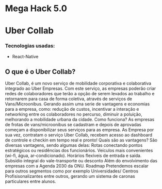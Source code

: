 # Mega Hack 5.0

# Uber Collab

### Tecnologias usadas:
- React-Native

## O que é o Uber Collab?

Uber Collab, é um novo serviço de mobilidade corporativa e colaborativa integrado ao Uber Empresas. Com este serviço, as empresas poderão criar redes de colaboradores que terão a opção de serem levados ao trabalho e retornarem para casa de forma coletiva, através de serviços de Vans/Microonibus. Gerando assim uma serie de vantagens e economias para a empresa, como: redução de custos, incentivar a interação e networking entre os colaboradores no percurso, diminuir a poluição, melhorando a mobilidade urbana da cidade. Como funciona? As empresas de frotas de vans/microonibus se cadastram e depois de aprovadas começam a disponibilizar seus serviços para as empresa. As Empresa por sua vez, contratam o serviço Uber Collab, recebem acesso ao dashboard de controle e checkin em tempo real e pronto! Quais são as vantagens? São diversas vantagens, sendo algumas delas: Rotas conectando pontos estratégicos ou residências dos funcionários. Veículos mais convenientes (wi-fi, água, ar-condicionado). Horários flexíveis de entrada e saída. Subsídio integral do vale-transporte ou desconto Além do envolvimento das empresas com a Agenda 2030 da ONU. Roadmap Pretendemos escalar para outros segmentos como por exemplo Universidades/ Centros Profisisonalizantes entre outros, gerando um sistema de caronas particulares entre alunos.

